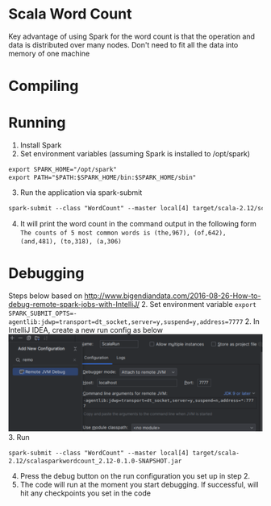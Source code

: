 Scala Word Count
================

Key advantage of using Spark for the word count is that the operation and data is distributed over many nodes. Don't need to fit all the data into memory of one machine

# Compiling

# Running
1. Install Spark
2. Set environment variables (assuming Spark is installed to /opt/spark)
```
export SPARK_HOME="/opt/spark"
export PATH="$PATH:$SPARK_HOME/bin:$SPARK_HOME/sbin"
```
3. Run the application via spark-submit
```dtd
spark-submit --class "WordCount" --master local[4] target/scala-2.12/scalasparkwordcount_2.12-0.1.0-SNAPSHOT.jar
```
4. It will print the word count in the command output in the following form
`The counts of 5 most common words is (the,967), (of,642), (and,481), (to,318), (a,306)`

# Debugging
Steps below based on http://www.bigendiandata.com/2016-08-26-How-to-debug-remote-spark-jobs-with-IntelliJ/
2. Set environment variable `export SPARK_SUBMIT_OPTS=-agentlib:jdwp=transport=dt_socket,server=y,suspend=y,address=7777`
2. In IntelliJ IDEA, create a new run config as below 
![img.png](img.png)
3. Run 
```
spark-submit --class "WordCount" --master local[4] target/scala-2.12/scalasparkwordcount_2.12-0.1.0-SNAPSHOT.jar
```
4. Press the debug button on the run configuration you set up in step 2.
5. The code will run at the moment you start debugging. If successful, will hit any checkpoints you set in the code